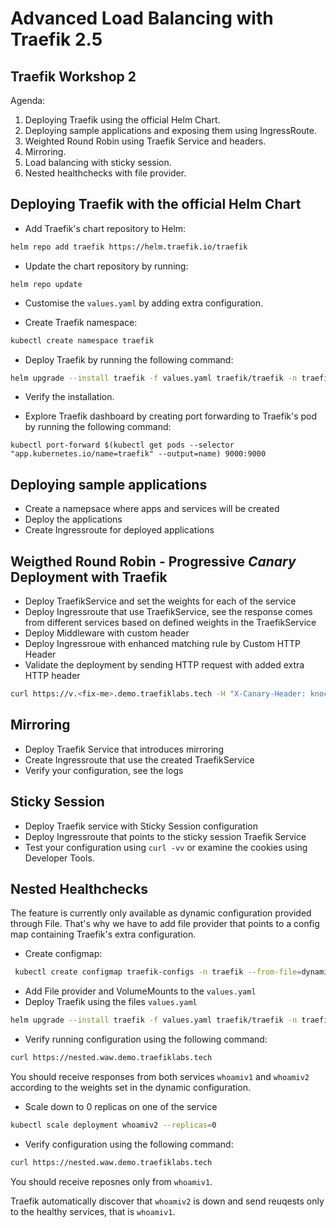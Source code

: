 # Advanced Load Balancing with Traefik 2.5
## Traefik Workshop 2

Agenda:

1. Deploying Traefik using the official Helm Chart.
2. Deploying sample applications and exposing them using IngressRoute.
3. Weighted Round Robin using Traefik Service and headers.
4. Mirroring.
5. Load balancing with sticky session.
6. Nested healthchecks with file provider. 


## Deploying Traefik with the official Helm Chart

* Add Traefik's chart repository to Helm: 

```sh
helm repo add traefik https://helm.traefik.io/traefik
```

* Update the chart repository by running: 

```
helm repo update
```

* Customise the `values.yaml` by adding extra configuration. 

* Create Traefik namespace: 

```sh
kubectl create namespace traefik 
```

* Deploy Traefik by running the following command:

```sh
helm upgrade --install traefik -f values.yaml traefik/traefik -n traefik
```

* Verify the installation. 

* Explore Traefik dashboard by creating port forwarding to Traefik's pod by running the following command:

```
kubectl port-forward $(kubectl get pods --selector "app.kubernetes.io/name=traefik" --output=name) 9000:9000
```

## Deploying sample applications

* Create a namepsace where apps and services will be created
* Deploy the applications 
* Create Ingressroute for deployed applications

## Weigthed Round Robin - Progressive *Canary* Deployment with Traefik

* Deploy TraefikService and set the weights for each of the service
* Deploy Ingressroute that use TraefikService, see the response comes from different services based on defined weights in the TraefikService
* Deploy Middleware with custom header 
* Deploy Ingressroue with enhanced matching rule by Custom HTTP Header
* Validate the deployment by sending HTTP request with added extra HTTP header
```sh
curl https://v.<fix-me>.demo.traefiklabs.tech -H "X-Canary-Header: knock-knock"
```
## Mirroring

* Deploy Traefik Service that introduces mirroring
* Create Ingressroute that use the created TraefikService
* Verify your configuration, see the logs

## Sticky Session

* Deploy Traefik service with Sticky Session configuration
* Deploy Ingressroute that points to the sticky session Traefik Service
* Test your configuration using `curl -vv` or examine the cookies using Developer Tools.

## Nested Healthchecks

The feature is currently only available as dynamic configuration provided through File. That's why we have to add file provider that points to a config map containing Traefik's extra configuration.

* Create configmap:

```sh
 kubectl create configmap traefik-configs -n traefik --from-file=dynamic.yaml=config/dynamic.yaml 
```

* Add File provider and VolumeMounts to the `values.yaml`
* Deploy Traefik using the files `values.yaml`
```sh
helm upgrade --install traefik -f values.yaml traefik/traefik -n traefik
```
* Verify running configuration using the following command:

```sh
curl https://nested.waw.demo.traefiklabs.tech
```

You should receive responses from both services `whoamiv1` and `whoamiv2` according to the weights set in the dynamic configuration. 

* Scale down to 0 replicas on one of the service
 
```sh
kubectl scale deployment whoamiv2 --replicas=0
```

* Verify configuration using the following command:

```sh
curl https://nested.waw.demo.traefiklabs.tech
```

You should receive reposnes only from `whoamiv1`.

Traefik automatically discover that `whoamiv2` is down and send reuqests only to the healthy services, that is `whoamiv1`.
